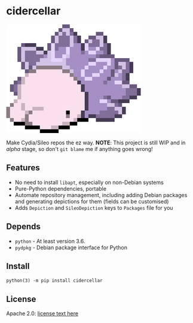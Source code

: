 # cidercellar

![logo](logo.png "cidercellar")

Make Cydia/Sileo repos the ez way.
**NOTE**: This project is still WIP and in _alpha_ stage, so don't `git blame` me if anything goes wrong!

## Features
- No need to install `libapt`, especially on non-Debian systems
- Pure-Python dependencies, portable
- Automate repository management, including adding Debian packages and generating depictions for them (fields can be customised)
- Adds `Depiction` and `SileoDepiction` keys to `Packages` file for you

## Depends
- `python` - At least version 3.6.
- `pydpkg` - Debian package interface for Python

## Install

```
python(3) -m pip install cidercellar
```

## License
Apache 2.0: [license text here](license.txt)
